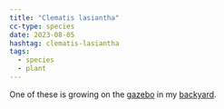 ```yaml
---
title: "Clematis lasiantha"
cc-type: species
date: 2023-08-05
hashtag: clematis-lasiantha
tags:
  - species
  - plant
---
```

One of these is growing on the [gazebo](/gazebo) in my [backyard](/backyard/).